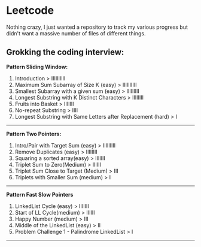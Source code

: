 # Leetcode

Nothing crazy, I just wanted a repository to track my various progress but didn't want a massive number of files of different things.

## Grokking the coding interview:

**Pattern Sliding Window:**

1. Introduction > IIIIIIIIII
2. Maximum Sum Subarray of Size K (easy) > IIIIIIIIII
3. Smallest Subarray with a given sum (easy) > IIIIIIIII
4. Longest Substring with K Distinct Characters > IIIIIIII
5. Fruits into Basket > IIIIIII
6. No-repeat Substring > IIII
7. Longest Substring with Same Letters after Replacement (hard) > I

---

**Pattern Two Pointers:**

1. Intro/Pair with Target Sum (easy) > IIIIIIIII
2. Remove Duplicates (easy) > IIIIIIII
3. Squaring a sorted array(easy) > IIIIIII
4. Triplet Sum to Zero(Medium) > IIIIII
5. Triplet Sum Close to Target (Medium) > III
6. Triplets with Smaller Sum (medium) > I

---

**Pattern Fast Slow Pointers**

1. LinkedList Cycle (easy) > IIIIIII
2. Start of LL Cycle(medium) > IIIIII
3. Happy Number (medium) > III
4. Middle of the LinkedList (easy) > II
5. Problem Challenge 1 - Palindrome LinkedList > I

---
